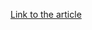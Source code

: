 [Link to the article](https://blog.trendmicro.com/trendlabs-security-intelligence/backdoor-devil-shadow-botnet-hidden-in-fake-zoom-installers/)
